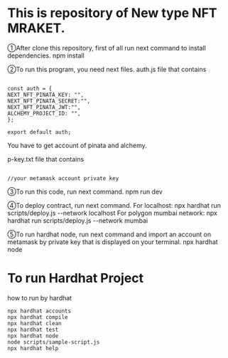 # This is repository of New type NFT MRAKET.

①After clone this repository, first of all run next command to install dependencies.
npm install

②To run this program, you need next files.
auth.js file that contains

```shell

const auth = {
NEXT_NFT_PINATA_KEY: "",
NEXT_NFT_PINATA_SECRET:"",
NEXT_NFT_PINATA_JWT:"",
ALCHEMY_PROJECT_ID: "",
};

export default auth;

```

You have to get account of pinata and alchemy.

p-key.txt file that contains

```shell

//your metamask account private key

```

③To run this code, run next command.
npm run dev

④To deploy contract, run next command.
For localhost:
npx hardhat run scripts/deploy.js --network localhost
For polygon mumbai network:
npx hardhat run scripts/deploy.js --network mumbai

⑤To run hardhat node, run next command and import an account on metamask by private key that is displayed on your terminal.
npx hardhat node

# To run Hardhat Project

how to run by hardhat

```shell
npx hardhat accounts
npx hardhat compile
npx hardhat clean
npx hardhat test
npx hardhat node
node scripts/sample-script.js
npx hardhat help
```

